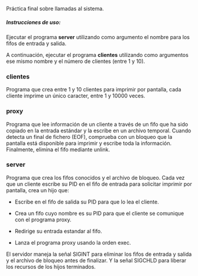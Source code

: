 Práctica final sobre llamadas al sistema.

##### Instrucciones de uso:

Ejecutar el programa **server** utilizando como argumento el nombre
para los fifos de entrada y salida.

A continuación, ejecutar el programa **clientes** utilizando como
argumentos ese mismo nombre y el número de clientes (entre 1 y 10).

### clientes

Programa que crea entre 1 y 10 clientes para imprimir por pantalla,
cada cliente imprime un único caracter, entre 1 y 10000 veces.

### proxy 

Programa que lee información de un cliente a través de un
fifo que ha sido copiado en la entrada estándar y la escribe
en un archivo temporal. Cuando detecta un final de fichero 
(EOF), comprueba con un bloqueo que la pantalla está disponible
para imprimir y escribe toda la información. Finalmente, elimina
el fifo mediante unlink.

### server

Programa que crea los fifos conocidos y el archivo de bloqueo.
Cada vez que un cliente escribe su PID en el fifo
de entrada para solicitar imprimir por pantalla,
crea un hijo que:
  
- Escribe en el fifo de salida su PID para que lo
    lea el cliente.

- Crea un fifo cuyo nombre es su PID para que el
    cliente se comunique con el programa proxy.

- Redirige su entrada estandar al fifo.

- Lanza el programa proxy usando la orden exec. 

El servidor maneja la señal SIGINT para eliminar los
fifos de entrada y salida y el archivo de bloqueo antes
de finalizar. Y la señal SIGCHLD para liberar los recursos
de los hijos terminados.
